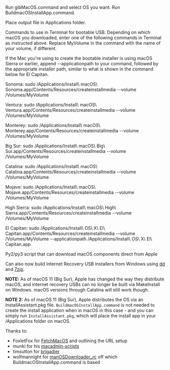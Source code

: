 Run gibMacOS.command and select OS you want.
Run BuildmacOSInstallApp.command.

Place output file in Applications folder. 

Commands to use in Terminal for bootable USB.
Depending on which macOS you downloaded, enter one of the following commands in Terminal as instructed above. Replace MyVolume in the command with the name of your volume, if different.

If the Mac you're using to create the bootable installer is using macOS Sierra or earlier, append --applicationpath to your command, followed by the appropriate installer path, similar to what is shown in the command below for El Capitan.

Sonoma:
sudo /Applications/Install\ macOS\ Sonoma.app/Contents/Resources/createinstallmedia --volume /Volumes/MyVolume

Ventura:
sudo /Applications/Install\ macOS\ Ventura.app/Contents/Resources/createinstallmedia --volume /Volumes/MyVolume

Monterey:
sudo /Applications/Install\ macOS\ Monterey.app/Contents/Resources/createinstallmedia --volume /Volumes/MyVolume

Big Sur:
sudo /Applications/Install\ macOS\ Big\ Sur.app/Contents/Resources/createinstallmedia --volume /Volumes/MyVolume

Catalina:
sudo /Applications/Install\ macOS\ Catalina.app/Contents/Resources/createinstallmedia --volume /Volumes/MyVolume

Mojave:
sudo /Applications/Install\ macOS\ Mojave.app/Contents/Resources/createinstallmedia --volume /Volumes/MyVolume

High Sierra:
sudo /Applications/Install\ macOS\ High\ Sierra.app/Contents/Resources/createinstallmedia --volume /Volumes/MyVolume

El Capitan:
sudo /Applications/Install\ OS\ X\ El\ Capitan.app/Contents/Resources/createinstallmedia --volume /Volumes/MyVolume --applicationpath /Applications/Install\ OS\ X\ El\ Capitan.app


Py2/py3 script that can download macOS components direct from Apple

Can also now build Internet Recovery USB installers from Windows using [dd](http://www.chrysocome.net/dd) and [7zip](https://www.7-zip.org/download.html).

**NOTE:** As of macOS 11 (Big Sur), Apple has changed the way they distribute macOS, and internet recovery USBs can no longer be built via MakeInstall on Windows.  macOS versions through Catalina will still work though.

**NOTE 2:** As of macOS 11 (Big Sur), Apple distributes the OS via an InstallAssistant.pkg file.  `BuildmacOSInstallApp.command` is not needed to create the install application when in macOS in this case - and you can simply run `InstallAssistant.pkg`, which will place the install app in your /Applications folder on macOS.

Thanks to:

* FoxletFox for [FetchMacOS](http://www.insanelymac.com/forum/topic/326366-fetchmacos-a-tool-to-download-macos-on-non-mac-platforms/) and outlining the URL setup
* munki for his [macadmin-scripts](https://github.com/munki/macadmin-scripts)
* timsutton for [brigadier](https://github.com/timsutton/brigadier)
* wolfmannight for [manOSDownloader_rc](https://www.insanelymac.com/forum/topic/338810-create-legit-copy-of-macos-from-apple-catalog/) off which BuildmacOSInstallApp.command is based
